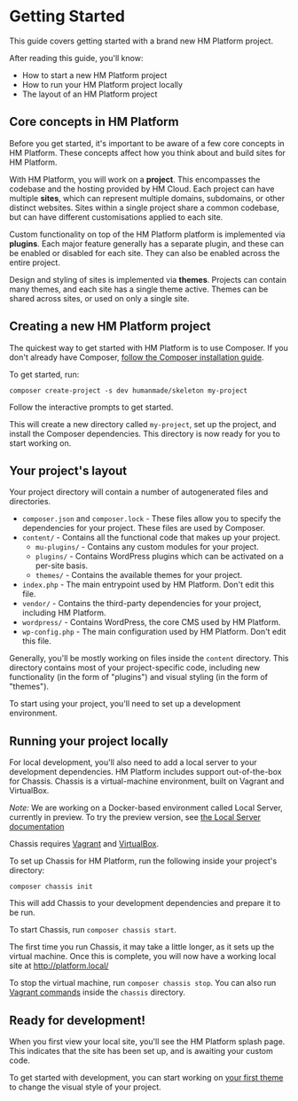 # Getting Started

This guide covers getting started with a brand new HM Platform project.

After reading this guide, you'll know:

* How to start a new HM Platform project
* How to run your HM Platform project locally
* The layout of an HM Platform project


## Core concepts in HM Platform

Before you get started, it's important to be aware of a few core concepts in HM Platform. These concepts affect how you think about and build sites for HM Platform.

With HM Platform, you will work on a **project**. This encompasses the codebase and the hosting provided by HM Cloud. Each project can have multiple **sites**, which can represent multiple domains, subdomains, or other distinct websites. Sites within a single project share a common codebase, but can have different customisations applied to each site.

Custom functionality on top of the HM Platform platform is implemented via **plugins**. Each major feature generally has a separate plugin, and these can be enabled or disabled for each site. They can also be enabled across the entire project.

Design and styling of sites is implemented via **themes**. Projects can contain many themes, and each site has a single theme active. Themes can be shared across sites, or used on only a single site.


## Creating a new HM Platform project

The quickest way to get started with HM Platform is to use Composer. If you don't already have Composer, [follow the Composer installation guide](https://getcomposer.org/download/).

To get started, run:

```
composer create-project -s dev humanmade/skeleton my-project
```

Follow the interactive prompts to get started.

This will create a new directory called `my-project`, set up the project, and install the Composer dependencies. This directory is now ready for you to start working on.


## Your project's layout

Your project directory will contain a number of autogenerated files and directories.

* `composer.json` and `composer.lock` - These files allow you to specify the dependencies for your project. These files are used by Composer.
* `content/` - Contains all the functional code that makes up your project.
	* `mu-plugins/` - Contains any custom modules for your project.
	* `plugins/` - Contains WordPress plugins which can be activated on a per-site basis.
	* `themes/` - Contains the available themes for your project.
* `index.php` - The main entrypoint used by HM Platform. Don't edit this file.
* `vendor/` - Contains the third-party dependencies for your project, including HM Platform.
* `wordpress/` - Contains WordPress, the core CMS used by HM Platform.
* `wp-config.php` - The main configuration used by HM Platform. Don't edit this file.

Generally, you'll be mostly working on files inside the `content` directory. This directory contains most of your project-specific code, including new functionality (in the form of "plugins") and visual styling (in the form of "themes").

To start using your project, you'll need to set up a development environment.


## Running your project locally

For local development, you'll also need to add a local server to your development dependencies. HM Platform includes support out-of-the-box for Chassis. Chassis is a virtual-machine environment, built on Vagrant and VirtualBox.

*Note:* We are working on a Docker-based environment called Local Server, currently in preview. To try the preview version, see [the Local Server documentation](docs://local-server/)

Chassis requires [Vagrant](https://www.vagrantup.com/) and [VirtualBox](https://www.virtualbox.org/).

To set up Chassis for HM Platform, run the following inside your project's directory:

```
composer chassis init
```

This will add Chassis to your development dependencies and prepare it to be run.

To start Chassis, run `composer chassis start`.

The first time you run Chassis, it may take a little longer, as it sets up the virtual machine. Once this is complete, you will now have a working local site at http://platform.local/

To stop the virtual machine, run `composer chassis stop`. You can also run [Vagrant commands](https://www.vagrantup.com/docs/cli/) inside the `chassis` directory.


## Ready for development!

When you first view your local site, you'll see the HM Platform splash page. This indicates that the site has been set up, and is awaiting your custom code.

To get started with development, you can start working on [your first theme](first-theme.md) to change the visual style of your project.
